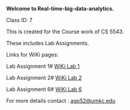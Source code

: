 <b>Welcome to Real-time-big-data-analytics.</b>

Class ID: 7

This is created for the Course work of CS 5543.

These includes Lab Assignments.

Links for WiKi pages:

Lab Assignment 1# <a href="https://github.com/arunitgupta/Real-time-big-data-analytics/wiki/Lab-Assignment-1"> WiKi Lab 1</a>

Lab Assignment 2# <a href="https://github.com/arunitgupta/Real-time-big-data-analytics/wiki/Lab-Assignment-2"> WiKi Lab 2</a>

Lab Assignment 6# <a href="https://github.com/arunitgupta/Real-time-big-data-analytics/wiki/Lab-Assignment-6"> WiKi Lab 6</a>


For more details contact : agp52@umkc.edu
